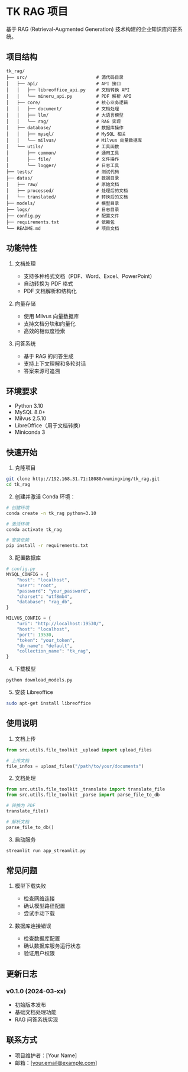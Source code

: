 # TK RAG 项目

基于 RAG (Retrieval-Augmented Generation) 技术构建的企业知识库问答系统。

## 项目结构

```
tk_rag/
├── src/                          # 源代码目录
│   ├── api/                      # API 接口
│   │   ├── libreoffice_api.py    # 文档转换 API
│   │   └── mineru_api.py         # PDF 解析 API
│   ├── core/                     # 核心业务逻辑
│   │   ├── document/             # 文档处理
│   │   ├── llm/                  # 大语言模型
│   │   └── rag/                  # RAG 实现
│   ├── database/                 # 数据库操作
│   │   ├── mysql/                # MySQL 相关
│   │   └── milvus/               # Milvus 向量数据库
│   └── utils/                    # 工具函数
│       ├── common/               # 通用工具
│       ├── file/                 # 文件操作
│       └── logger/               # 日志工具
├── tests/                        # 测试代码
├── datas/                        # 数据目录
│   ├── raw/                      # 原始文档
│   ├── processed/                # 处理后的文档
│   └── translated/               # 转换后的文档
├── models/                       # 模型目录
├── logs/                         # 日志目录
├── config.py                     # 配置文件
├── requirements.txt              # 依赖包
└── README.md                     # 项目文档
```

## 功能特性

1. 文档处理
   - 支持多种格式文档（PDF、Word、Excel、PowerPoint）
   - 自动转换为 PDF 格式
   - PDF 文档解析和结构化

2. 向量存储
   - 使用 Milvus 向量数据库
   - 支持文档分块和向量化
   - 高效的相似度检索

3. 问答系统
   - 基于 RAG 的问答生成
   - 支持上下文理解和多轮对话
   - 答案来源可追溯

## 环境要求

- Python 3.10
- MySQL 8.0+
- Milvus 2.5.10
- LibreOffice（用于文档转换）
- Miniconda 3

## 快速开始

1. 克隆项目
```bash
git clone http://192.168.31.71:18080/wumingxing/tk_rag.git
cd tk_rag
```

2. 创建并激活 Conda 环境：

```bash
# 创建环境
conda create -n tk_rag python=3.10

# 激活环境
conda activate tk_rag

# 安装依赖
pip install -r requirements.txt
```

3. 配置数据库
```python
# config.py
MYSQL_CONFIG = {
    "host": "localhost",
    "user": "root",
    "password": "your_password",
    "charset": "utf8mb4",
    "database": "rag_db",
}

MILVUS_CONFIG = {
    "uri": "http://localhost:19530/",
    "host": "localhost",
    "port": 19530,
    "token": "your_token",
    "db_name": "default",
    "collection_name": "tk_rag",
}
```

4. 下载模型
```bash
python download_models.py
```

5. 安装 Libreoffice
```bash
sudo apt-get install libreoffice
```

## 使用说明

1. 文档上传
```python
from src.utils.file_toolkit _upload import upload_files

# 上传文档
file_infos = upload_files("/path/to/your/documents")
```

2. 文档处理
```python
from src.utils.file_toolkit _translate import translate_file
from src.utils.file_toolkit _parse import parse_file_to_db

# 转换为 PDF
translate_file()

# 解析文档
parse_file_to_db()
```

3. 启动服务
```bash
streamlit run app_streamlit.py
```

## 常见问题

1. 模型下载失败
   - 检查网络连接
   - 确认模型路径配置
   - 尝试手动下载

2. 数据库连接错误
   - 检查数据库配置
   - 确认数据库服务运行状态
   - 验证用户权限

## 更新日志

### v0.1.0 (2024-03-xx)
- 初始版本发布
- 基础文档处理功能
- RAG 问答系统实现




## 联系方式

- 项目维护者：[Your Name]
- 邮箱：[your.email@example.com] 